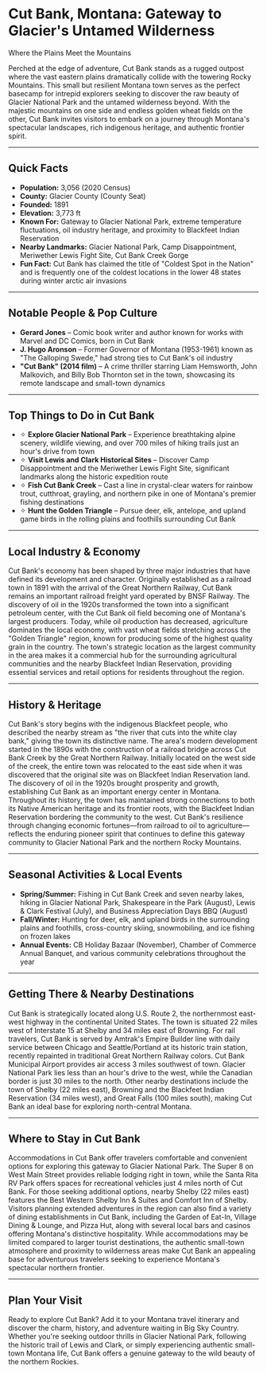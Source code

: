 # Cut Bank, Montana: Gateway to Glacier's Untamed Wilderness
Where the Plains Meet the Mountains

Perched at the edge of adventure, Cut Bank stands as a rugged outpost where the vast eastern plains dramatically collide with the towering Rocky Mountains. This small but resilient Montana town serves as the perfect basecamp for intrepid explorers seeking to discover the raw beauty of Glacier National Park and the untamed wilderness beyond. With the majestic mountains on one side and endless golden wheat fields on the other, Cut Bank invites visitors to embark on a journey through Montana's spectacular landscapes, rich indigenous heritage, and authentic frontier spirit.

---

## Quick Facts

- **Population:** 3,056 (2020 Census)
- **County:** Glacier County (County Seat)
- **Founded:** 1891
- **Elevation:** 3,773 ft
- **Known For:** Gateway to Glacier National Park, extreme temperature fluctuations, oil industry heritage, and proximity to Blackfeet Indian Reservation
- **Nearby Landmarks:** Glacier National Park, Camp Disappointment, Meriwether Lewis Fight Site, Cut Bank Creek Gorge
- **Fun Fact:** Cut Bank has claimed the title of "Coldest Spot in the Nation" and is frequently one of the coldest locations in the lower 48 states during winter arctic air invasions

---

## Notable People & Pop Culture

- **Gerard Jones** – Comic book writer and author known for works with Marvel and DC Comics, born in Cut Bank
- **J. Hugo Aronson** – Former Governor of Montana (1953-1961) known as "The Galloping Swede," had strong ties to Cut Bank's oil industry
- **"Cut Bank" (2014 film)** – A crime thriller starring Liam Hemsworth, John Malkovich, and Billy Bob Thornton set in the town, showcasing its remote landscape and small-town dynamics

---

## Top Things to Do in Cut Bank

- ✧ **Explore Glacier National Park** – Experience breathtaking alpine scenery, wildlife viewing, and over 700 miles of hiking trails just an hour's drive from town
- ✧ **Visit Lewis and Clark Historical Sites** – Discover Camp Disappointment and the Meriwether Lewis Fight Site, significant landmarks along the historic expedition route
- ✧ **Fish Cut Bank Creek** – Cast a line in crystal-clear waters for rainbow trout, cutthroat, grayling, and northern pike in one of Montana's premier fishing destinations
- ✧ **Hunt the Golden Triangle** – Pursue deer, elk, antelope, and upland game birds in the rolling plains and foothills surrounding Cut Bank

---

## Local Industry & Economy

Cut Bank's economy has been shaped by three major industries that have defined its development and character. Originally established as a railroad town in 1891 with the arrival of the Great Northern Railway, Cut Bank remains an important railroad freight yard operated by BNSF Railway. The discovery of oil in the 1920s transformed the town into a significant petroleum center, with the Cut Bank oil field becoming one of Montana's largest producers. Today, while oil production has decreased, agriculture dominates the local economy, with vast wheat fields stretching across the "Golden Triangle" region, known for producing some of the highest quality grain in the country. The town's strategic location as the largest community in the area makes it a commercial hub for the surrounding agricultural communities and the nearby Blackfeet Indian Reservation, providing essential services and retail options for residents throughout the region.

---

## History & Heritage

Cut Bank's story begins with the indigenous Blackfeet people, who described the nearby stream as "the river that cuts into the white clay bank," giving the town its distinctive name. The area's modern development started in the 1890s with the construction of a railroad bridge across Cut Bank Creek by the Great Northern Railway. Initially located on the west side of the creek, the entire town was relocated to the east side when it was discovered that the original site was on Blackfeet Indian Reservation land. The discovery of oil in the 1920s brought prosperity and growth, establishing Cut Bank as an important energy center in Montana. Throughout its history, the town has maintained strong connections to both its Native American heritage and its frontier roots, with the Blackfeet Indian Reservation bordering the community to the west. Cut Bank's resilience through changing economic fortunes—from railroad to oil to agriculture—reflects the enduring pioneer spirit that continues to define this gateway community to Glacier National Park and the northern Rocky Mountains.

---

## Seasonal Activities & Local Events

- **Spring/Summer:** Fishing in Cut Bank Creek and seven nearby lakes, hiking in Glacier National Park, Shakespeare in the Park (August), Lewis & Clark Festival (July), and Business Appreciation Days BBQ (August)
- **Fall/Winter:** Hunting for deer, elk, and upland birds in the surrounding plains and foothills, cross-country skiing, snowmobiling, and ice fishing on frozen lakes
- **Annual Events:** CB Holiday Bazaar (November), Chamber of Commerce Annual Banquet, and various community celebrations throughout the year

---

## Getting There & Nearby Destinations

Cut Bank is strategically located along U.S. Route 2, the northernmost east-west highway in the continental United States. The town is situated 22 miles west of Interstate 15 at Shelby and 34 miles east of Browning. For rail travelers, Cut Bank is served by Amtrak's Empire Builder line with daily service between Chicago and Seattle/Portland at its historic train station, recently repainted in traditional Great Northern Railway colors. Cut Bank Municipal Airport provides air access 3 miles southwest of town. Glacier National Park lies less than an hour's drive to the west, while the Canadian border is just 30 miles to the north. Other nearby destinations include the town of Shelby (22 miles east), Browning and the Blackfeet Indian Reservation (34 miles west), and Great Falls (100 miles south), making Cut Bank an ideal base for exploring north-central Montana.

---

## Where to Stay in Cut Bank

Accommodations in Cut Bank offer travelers comfortable and convenient options for exploring this gateway to Glacier National Park. The Super 8 on West Main Street provides reliable lodging right in town, while the Santa Rita RV Park offers spaces for recreational vehicles just 4 miles north of Cut Bank. For those seeking additional options, nearby Shelby (22 miles east) features the Best Western Shelby Inn & Suites and Comfort Inn of Shelby. Visitors planning extended adventures in the region can also find a variety of dining establishments in Cut Bank, including the Garden of Eat-In, Village Dining & Lounge, and Pizza Hut, along with several local bars and casinos offering Montana's distinctive hospitality. While accommodations may be limited compared to larger tourist destinations, the authentic small-town atmosphere and proximity to wilderness areas make Cut Bank an appealing base for adventurous travelers seeking to experience Montana's spectacular northern frontier.

---

## Plan Your Visit

Ready to explore Cut Bank? Add it to your Montana travel itinerary and discover the charm, history, and adventure waiting in Big Sky Country. Whether you're seeking outdoor thrills in Glacier National Park, following the historic trail of Lewis and Clark, or simply experiencing authentic small-town Montana life, Cut Bank offers a genuine gateway to the wild beauty of the northern Rockies.
